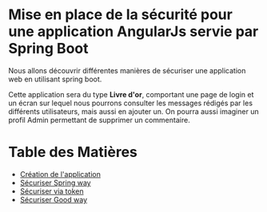 # Mise en place de la sécurité pour une application AngularJs servie par Spring Boot

Nous allons découvrir différentes manières de sécuriser une application web en utilisant spring boot.

Cette application sera du type **Livre d'or**, comportant une page de login et un écran sur lequel nous pourrons consulter les messages rédigés par les différents utilisateurs, mais aussi en ajouter un.
On pourra aussi imaginer un profil Admin permettant de supprimer un commentaire.


# Table des Matières


* [Création de l'application](./step1)
* [Sécuriser Spring way](#model)
* [Sécuriser via token](#repository)
* [Sécuriser Good way](#service)